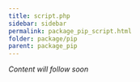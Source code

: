 ```yaml
---
title: script.php
sidebar: sidebar
permalink: package_pip_script.html
folder: package/pip
parent: package_pip
---
```


*Content will follow soon*
